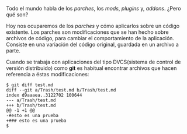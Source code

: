 Todo el mundo habla de los _parches_, los _mods_, _plugins_ y, _addons_. ¿Pero qué son?

Hoy nos ocuparemos de los _parches_ y cómo aplicarlos sobre un código existente. 
Los parches son modificaciones que se han hecho sobre archivos de código, para cambiar
el comportamiento de la aplicación. Consiste en una variación del código original, 
guardada en un archivo a parte.

Cuando se trabaja con aplicaciones del tipo DVCS(sistema de control de versión distribuido)
como __git__ es habitual encontrar archivos que hacen referencia a éstas modificaciones:

    $ git diff test.md
    diff --git a/Trash/test.md b/Trash/test.md
    index d9aaaea..3122702 100644
    --- a/Trash/test.md
    +++ b/Trash/test.md
    @@ -1 +1 @@
    -#esto es una prueba
    +### esto es una prueba
    $



